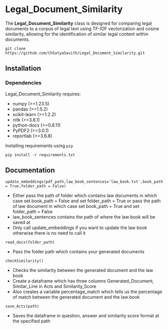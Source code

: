 # Legal_Document_Similarity
The **Legal_Document_Similarity** class is designed for comparing legal documents to a corpus of legal text using TF-IDF vectorization and cosine similarity, allowing for the identification of similar legal content within documents.
````
git clone https://github.com/ChSatyaSavith/Legal_Document_Similarity.git
````
## Installation
### Dependencies
Legal_Document_Similarity requires:
- numpy (>=1.23.5)
- pandas (>=1.5.2)
- scikit-learn (>=1.2.2)
- nltk (>=3.8.1)
- python-docx (>=0.8.11)
- PyPDF2 (>=3.0.1)
- reportlab (>=3.6.8)

Installing requirements using ``pip``

    pip install -r requirements.txt



## Documentation

````
update_embeddings(pdf_path,law_book_sentences='law_book.txt',book_path = True,folder_path = False)
````
- Either pass the path of folder which contains law documents in which case set book_path = False and set folder_path = True or pass the path of law document in which case set book_path = True and set folder_path = False
- law_book_sentences contains the path of where the law book will be saved at
- Only call update_embeddings if you want to update the law book otherwise there is no need to call it

````
read_docx(folder_path)
````
- Pass the folder path which contains your generated documents

````
checkSimilarity()
````
- Checks the similarity between the generated document and the law book
- Create a dataframe which has three columns Generated_Document, Similar_Line in Acts and Similarity_Score
- Also creates a variable percentage_match which tells us the percentage of match between the generated document and the law book

````
save_Acts(path)
````
- Saves the dataframe in question, answer and similarity score format at the specified path
